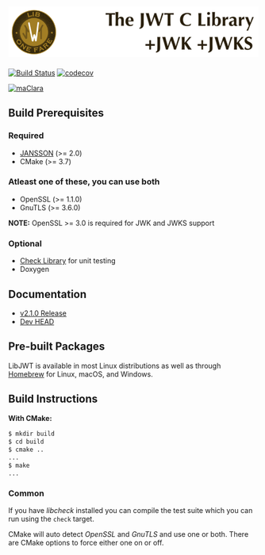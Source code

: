 ![LibJWT - The C JWT Library](images/LibJWT-800x152.png)
---

[![Build Status](https://app.travis-ci.com/benmcollins/libjwt.svg?branch=master)](https://app.travis-ci.com/github/benmcollins/libjwt)
[![codecov](https://codecov.io/gh/benmcollins/libjwt/graph/badge.svg?token=MhCaZ8cpwQ)](https://codecov.io/gh/benmcollins/libjwt)

[![maClara](https://img.shields.io/badge/Sponsored%20by-maClara%2C%20LLC-blue?style=plastic&logoColor=blue)](https://maclara-llc.com)

## Build Prerequisites

### Required
- [JANSSON](https://github.com/akheron/jansson) (>= 2.0)
- CMake (>= 3.7)

### Atleast one of these, you can use both
- OpenSSL (>= 1.1.0)
- GnuTLS (>= 3.6.0)

**NOTE:** OpenSSL >= 3.0 is required for JWK and JWKS support

### Optional
- [Check Library](https://github.com/libcheck/check/issues) for unit testing
- Doxygen

## Documentation

- [v2.1.0 Release](https://libjwt.io/)
- [Dev HEAD](https://libjwt.io/HEAD/)

## Pre-built Packages
LibJWT is available in most Linux distributions as well as through
[Homebrew](https://formulae.brew.sh/formula/libjwt#default) for Linux,
macOS, and Windows.

## Build Instructions

**With CMake:**

    $ mkdir build
    $ cd build
    $ cmake ..
    ...
    $ make
    ...

### Common
If you have *libcheck* installed you can compile the test suite which you can
run using the ``check`` target.

CMake will auto detect *OpenSSL* and *GnuTLS* and use one or both. There are
CMake options to force either one on or off.
